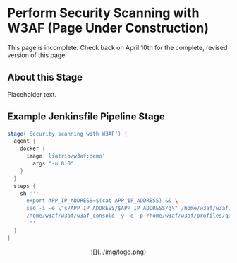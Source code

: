 # Perform Security Scanning with W3AF (Page Under Construction)

This page is incomplete. Check back on April 10th for the complete, revised version of this page.

## About this Stage
Placeholder text.

## Example Jenkinsfile Pipeline Stage
```groovy
stage('Security scanning with W3AF') {
  agent {
    docker {
      image 'liatrio/w3af:demo'
        args "-u 0:0"
    }
  }
  steps {
    sh '''
      export APP_IP_ADDRESS=$(cat APP_IP_ADDRESS) && \
      sed -i -e \"s/APP_IP_ADDRESS/$APP_IP_ADDRESS/g\" /home/w3af/w3af/scripts/all.w3af && \
      /home/w3af/w3af/w3af_console -y -e -p /home/w3af/w3af/profiles/quick_scan.pw3af -s /home/w3af/w3af/scripts/all.w3af
      '''
  }
}
```

<center id="footer">
  ![](../img/logo.png)
</center>
